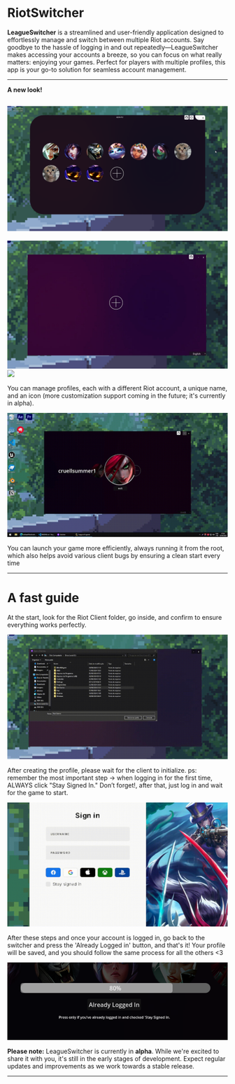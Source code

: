 # RiotSwitcher

**LeagueSwitcher** is a streamlined and user-friendly application designed to effortlessly manage and switch between multiple Riot accounts. Say goodbye to the hassle of logging in and out repeatedly—LeagueSwitcher makes accessing your accounts a breeze, so you can focus on what really matters: enjoying your games. Perfect for players with multiple profiles, this app is your go-to solution for seamless account management.

---

**A new look!**

![](git_images/newlook.png)
---
![](git_images/home.jpg)
![](git_images/mousegif.gif)

You can manage profiles, each with a different Riot account, a unique name, and an icon (more customization support coming in the future; it's currently in alpha).

![](git_images/loadgif.gif)

You can launch your game more efficiently, always running it from the root, which also helps avoid various client bugs by ensuring a clean start every time

---
# A fast guide

At the start, look for the Riot Client folder, go inside, and confirm to ensure everything works perfectly.

![](git_images/folderselect.gif)

After creating the profile, please wait for the client to initialize.
ps: remember the most important step -> when logging in for the first time, ALWAYS click "Stay Signed In." Don’t forget!, after that, just log in and wait for the game to start.

![](git_images/stay.gif)

After these steps and once your account is logged in, go back to the switcher and press the 'Already Logged in' button, and that's it! Your profile will be saved, and you should follow the same process for all the others <3

![](git_images/button.png)



**Please note:** LeagueSwitcher is currently in **alpha**. While we're excited to share it with you, it's still in the early stages of development. Expect regular updates and improvements as we work towards a stable release.

---
